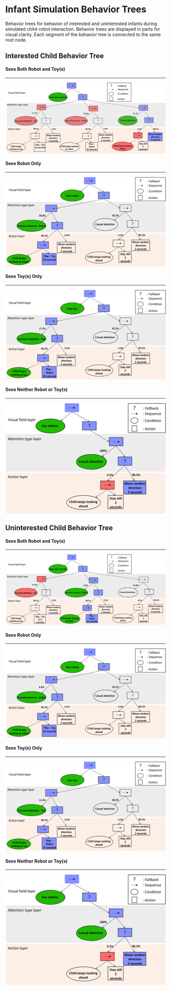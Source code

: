 # Infant Simulation Behavior Trees
Behavior trees for behavior of interested and uninterested infants during simulated child-robot interaction. Behavior trees are displayed in parts for visual clarity. Each segment of the behavior tree is connected to the same root node.


## Interested Child Behavior Tree
#### Sees Both Robot and Toy(s)
- - - -
![Interested Sees Both Robot and Toy](Interested_Sees_Both.png?raw=true)
#### Sees Robot Only
- - - -
![Interested Sees Robot Only](Interested_Sees_Robot_Only.png?raw=true)
#### Sees Toy(s) Only
- - - -
![Interested Sees Toy Only](Interested_Sees_Toy_Only.png?raw=true)
#### Sees Neither Robot or Toy(s)
- - - -
![Sees Neither](Sees_Neither_Robot_or_Toy.png?raw=true)

## Uninterested Child Behavior Tree
#### Sees Both Robot and Toy(s)
- - - -
![Uninterested Sees Both Robot and Toy](Uninterested_Sees_Both.png?raw=true)
#### Sees Robot Only
- - - -
![Uninterested Sees Robot Only](Uninterested_Sees_Robot_Only.png?raw=true)
#### Sees Toy(s) Only
- - - -
![Uninterested Sees Toy Only](Uninterested_Sees_Toy_Only.png?raw=true)
#### Sees Neither Robot or Toy(s)
- - - -
![Sees Neither](Sees_Neither_Robot_or_Toy.png?raw=true)
